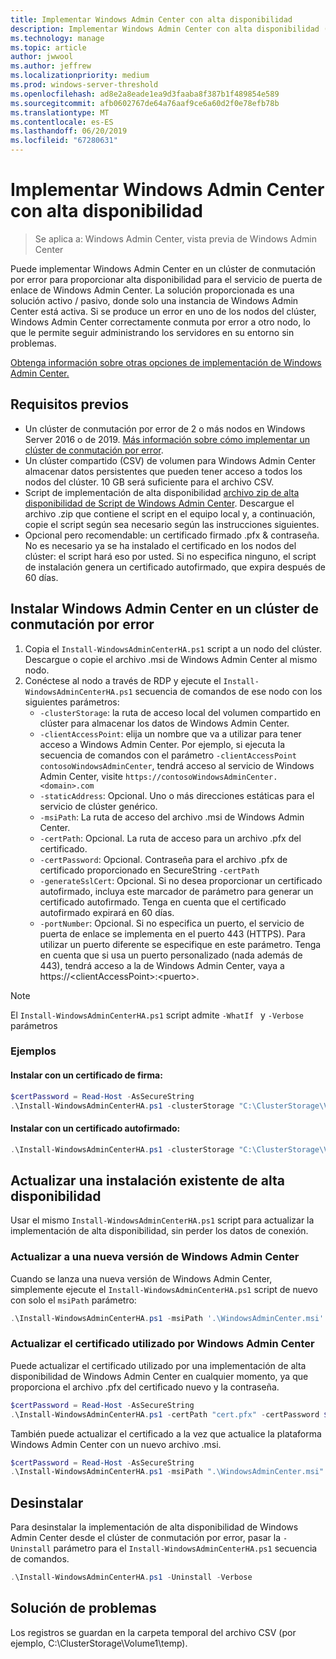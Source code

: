 ```yaml
---
title: Implementar Windows Admin Center con alta disponibilidad
description: Implementar Windows Admin Center con alta disponibilidad (proyecto Honolulu)
ms.technology: manage
ms.topic: article
author: jwwool
ms.author: jeffrew
ms.localizationpriority: medium
ms.prod: windows-server-threshold
ms.openlocfilehash: ad8e2a8eade1ea9d3faaba8f387b1f489854e589
ms.sourcegitcommit: afb0602767de64a76aaf9ce6a60d2f0e78efb78b
ms.translationtype: MT
ms.contentlocale: es-ES
ms.lasthandoff: 06/20/2019
ms.locfileid: "67280631"
---
```

# <a name="deploy-windows-admin-center-with-high-availability"></a>Implementar Windows Admin Center con alta disponibilidad

>Se aplica a: Windows Admin Center, vista previa de Windows Admin Center

Puede implementar Windows Admin Center en un clúster de conmutación por error para proporcionar alta disponibilidad para el servicio de puerta de enlace de Windows Admin Center. La solución proporcionada es una solución activo / pasivo, donde solo una instancia de Windows Admin Center está activa. Si se produce un error en uno de los nodos del clúster, Windows Admin Center correctamente conmuta por error a otro nodo, lo que le permite seguir administrando los servidores en su entorno sin problemas. 

[Obtenga información sobre otras opciones de implementación de Windows Admin Center.](../plan/installation-options.md)

## <a name="prerequisites"></a>Requisitos previos

- Un clúster de conmutación por error de 2 o más nodos en Windows Server 2016 o de 2019. [Más información sobre cómo implementar un clúster de conmutación por error](../../../failover-clustering/failover-clustering-overview.md).
- Un clúster compartido (CSV) de volumen para Windows Admin Center almacenar datos persistentes que pueden tener acceso a todos los nodos del clúster. 10 GB será suficiente para el archivo CSV.
- Script de implementación de alta disponibilidad [archivo zip de alta disponibilidad de Script de Windows Admin Center](https://aka.ms/WACHAScript). Descargue el archivo .zip que contiene el script en el equipo local y, a continuación, copie el script según sea necesario según las instrucciones siguientes.
- Opcional pero recomendable: un certificado firmado .pfx & contraseña. No es necesario ya se ha instalado el certificado en los nodos del clúster: el script hará eso por usted. Si no especifica ninguno, el script de instalación genera un certificado autofirmado, que expira después de 60 días.

## <a name="install-windows-admin-center-on-a-failover-cluster"></a>Instalar Windows Admin Center en un clúster de conmutación por error

1. Copia el ```Install-WindowsAdminCenterHA.ps1``` script a un nodo del clúster. Descargue o copie el archivo .msi de Windows Admin Center al mismo nodo.
2. Conéctese al nodo a través de RDP y ejecute el ```Install-WindowsAdminCenterHA.ps1``` secuencia de comandos de ese nodo con los siguientes parámetros:
    - `-clusterStorage`: la ruta de acceso local del volumen compartido en clúster para almacenar los datos de Windows Admin Center.
    - `-clientAccessPoint`: elija un nombre que va a utilizar para tener acceso a Windows Admin Center. Por ejemplo, si ejecuta la secuencia de comandos con el parámetro `-clientAccessPoint contosoWindowsAdminCenter`, tendrá acceso al servicio de Windows Admin Center, visite `https://contosoWindowsAdminCenter.<domain>.com`
    - `-staticAddress`: Opcional. Uno o más direcciones estáticas para el servicio de clúster genérico. 
    - `-msiPath`: La ruta de acceso del archivo .msi de Windows Admin Center.
    - `-certPath`: Opcional. La ruta de acceso para un archivo .pfx del certificado.
    - `-certPassword`: Opcional. Contraseña para el archivo .pfx de certificado proporcionado en SecureString `-certPath`
    - `-generateSslCert`: Opcional. Si no desea proporcionar un certificado autofirmado, incluya este marcador de parámetro para generar un certificado autofirmado. Tenga en cuenta que el certificado autofirmado expirará en 60 días.
    - `-portNumber`: Opcional. Si no especifica un puerto, el servicio de puerta de enlace se implementa en el puerto 443 (HTTPS). Para utilizar un puerto diferente se especifique en este parámetro. Tenga en cuenta que si usa un puerto personalizado (nada además de 443), tendrá acceso a la de Windows Admin Center, vaya a https://\<clientAccessPoint\>:\<puerto\>.

> [!NOTE]
> El ```Install-WindowsAdminCenterHA.ps1``` script admite ```-WhatIf ``` y ```-Verbose``` parámetros

### <a name="examples"></a>Ejemplos

#### <a name="install-with-a-signed-certificate"></a>Instalar con un certificado de firma:

```powershell
$certPassword = Read-Host -AsSecureString
.\Install-WindowsAdminCenterHA.ps1 -clusterStorage "C:\ClusterStorage\Volume1" -clientAccessPoint "contoso-ha-gateway" -msiPath ".\WindowsAdminCenter.msi" -certPath "cert.pfx" -certPassword $certPassword -Verbose
```

#### <a name="install-with-a-self-signed-certificate"></a>Instalar con un certificado autofirmado:

```powershell
.\Install-WindowsAdminCenterHA.ps1 -clusterStorage "C:\ClusterStorage\Volume1" -clientAccessPoint "contoso-ha-gateway" -msiPath ".\WindowsAdminCenter.msi" -generateSslCert -Verbose
```

## <a name="update-an-existing-high-availability-installation"></a>Actualizar una instalación existente de alta disponibilidad

Usar el mismo ```Install-WindowsAdminCenterHA.ps1``` script para actualizar la implementación de alta disponibilidad, sin perder los datos de conexión.

### <a name="update-to-a-new-version-of-windows-admin-center"></a>Actualizar a una nueva versión de Windows Admin Center

Cuando se lanza una nueva versión de Windows Admin Center, simplemente ejecute el ```Install-WindowsAdminCenterHA.ps1``` script de nuevo con solo el ```msiPath``` parámetro:

```powershell
.\Install-WindowsAdminCenterHA.ps1 -msiPath '.\WindowsAdminCenter.msi' -Verbose
```

### <a name="update-the-certificate-used-by-windows-admin-center"></a>Actualizar el certificado utilizado por Windows Admin Center

Puede actualizar el certificado utilizado por una implementación de alta disponibilidad de Windows Admin Center en cualquier momento, ya que proporciona el archivo .pfx del certificado nuevo y la contraseña.

```powershell
$certPassword = Read-Host -AsSecureString
.\Install-WindowsAdminCenterHA.ps1 -certPath "cert.pfx" -certPassword $certPassword -Verbose
```

También puede actualizar el certificado a la vez que actualice la plataforma Windows Admin Center con un nuevo archivo .msi.

```powershell
$certPassword = Read-Host -AsSecureString
.\Install-WindowsAdminCenterHA.ps1 -msiPath ".\WindowsAdminCenter.msi" -certPath "cert.pfx" -certPassword $certPassword -Verbose
``` 

## <a name="uninstall"></a>Desinstalar

Para desinstalar la implementación de alta disponibilidad de Windows Admin Center desde el clúster de conmutación por error, pasar la ```-Uninstall``` parámetro para el ```Install-WindowsAdminCenterHA.ps1``` secuencia de comandos.

```powershell
.\Install-WindowsAdminCenterHA.ps1 -Uninstall -Verbose
```

## <a name="troubleshooting"></a>Solución de problemas

Los registros se guardan en la carpeta temporal del archivo CSV (por ejemplo, C:\ClusterStorage\Volume1\temp).